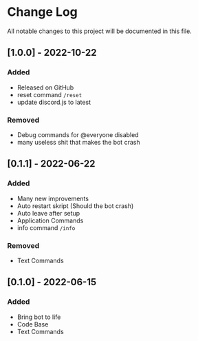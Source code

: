 # Change Log
All notable changes to this project will be documented in this file.

## [1.0.0] - 2022-10-22

### Added
   - Released on GitHub
   - reset command `/reset`
   - update discord.js to latest

### Removed
   - Debug commands for @everyone disabled
   - many useless shit that makes the bot crash
   
## [0.1.1] - 2022-06-22
  
### Added
   - Many new improvements
   - Auto restart skript (Should the bot crash)
   - Auto leave after setup
   - Application Commands
   - info command `/info`

### Removed
   - Text Commands

## [0.1.0] - 2022-06-15
 
### Added
   - Bring bot to life
   - Code Base
   - Text Commands
